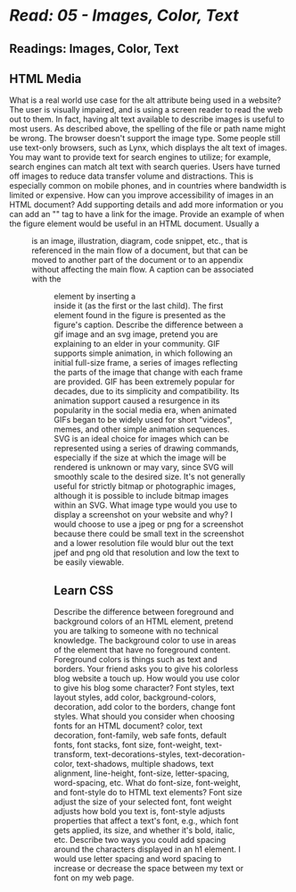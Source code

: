 # *Read: 05 - Images, Color, Text*

## Readings: Images, Color, Text
 
## HTML Media

What is a real world use case for the alt attribute being used in a website? The user is visually impaired, and is using a screen reader to read the web out to them. In fact, having alt text available to describe images is useful to most users. As described above, the spelling of the file or path name might be wrong. The browser doesn't support the image type. Some people still use text-only browsers, such as Lynx, which displays the alt text of images. You may want to provide text for search engines to utilize; for example, search engines can match alt text with search queries. Users have turned off images to reduce data transfer volume and distractions. This is especially common on mobile phones, and in countries where bandwidth is limited or expensive.
How can you improve accessibility of images in an HTML document? Add supporting details and add more information or you can add an "<a>" tag to have a link for the image.
Provide an example of when the figure element would be useful in an HTML document. Usually a <figure> is an image, illustration, diagram, code snippet, etc., that is referenced in the main flow of a document, but that can be moved to another part of the document or to an appendix without affecting the main flow. A caption can be associated with the <figure> element by inserting a <figcaption> inside it (as the first or the last child). The first <figcaption> element found in the figure is presented as the figure's caption.
 Describe the difference between a gif image and an svg image, pretend you are explaining to an elder in your community. GIF supports simple animation, in which following an initial full-size frame, a series of images reflecting the parts of the image that change with each frame are provided. GIF has been extremely popular for decades, due to its simplicity and compatibility. Its animation support caused a resurgence in its popularity in the social media era, when animated GIFs began to be widely used for short "videos", memes, and other simple animation sequences. SVG is an ideal choice for images which can be represented using a series of drawing commands, especially if the size at which the image will be rendered is unknown or may vary, since SVG will smoothly scale to the desired size. It's not generally useful for strictly bitmap or photographic images, although it is possible to include bitmap images within an SVG.
What image type would you use to display a screenshot on your website and why? I would choose to use a jpeg or png for a screenshot because there could be small text in the screenshot and a lower resolution file would blur out the text jpef and png old that resolution and low the text to be easily viewable.

## Learn CSS

Describe the difference between foreground and background colors of an HTML element, pretend you are talking to someone with no technical knowledge. The background color to use in areas of the element that have no foreground content. Foreground colors is things such as text and borders.
Your friend asks you to give his colorless blog website a touch up. How would you use color to give his blog some character? Font styles, text layout styles, add color, background-colors, decoration, add color to the borders, change font styles.
What should you consider when choosing fonts for an HTML document? color, text decoration, font-family, web safe fonts, default fonts, font stacks, font size, font-weight, text-transform, text-decorations-styles, text-decoration-color, text-shadows, multiple shadows, text alignment, line-height, font-size, letter-spacing, word-spacing, etc.
What do font-size, font-weight, and font-style do to HTML text elements? Font size adjust the size of your selected font, font weight adjusts how bold you text is, font-style adjusts properties that affect a text's font, e.g., which font gets applied, its size, and whether it's bold, italic, etc.
Describe two ways you could add spacing around the characters displayed in an h1 element. I would use letter spacing and word spacing to increase or decrease the space between my text or font on my web page. 
